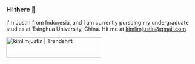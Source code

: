 ### Hi there 👋


I'm Justin from Indonesia, and I am currently pursuing my undergraduate studies at Tsinghua University, China. Hit me at kimlimjustin@gmail.com.

<a href="https://trendshift.io/developers/3122" target="_blank"><img src="https://trendshift.io/api/badge/developers/3122" alt="kimlimjustin | Trendshift" style="width: 250px; height: 55px;" width="250" height="55"/></a>

